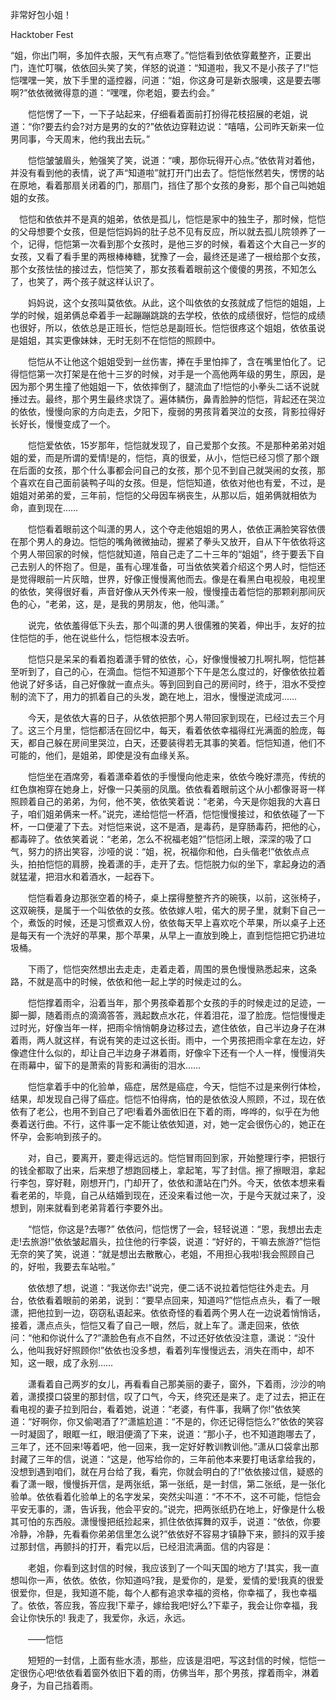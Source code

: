 非常好包小姐！

Hacktober Fest

“姐，你出门啊，多加件衣服，天气有点寒了。”恺恺看到依依穿戴整齐，正要出门，连忙叮嘱，依依回头笑了笑，佯怒的说道：“知道啦，我又不是小孩子了!”恺恺嘿嘿一笑，放下手里的遥控器，问道：“姐，你这身可是新衣服噢，这是要去哪啊?”依依微微得意的道：“嘿嘿，你老姐，要去约会。”

　　恺恺愣了一下，一下子站起来，仔细看着面前打扮得花枝招展的老姐，说道：“你?要去约会?对方是男的女的?”依依边穿鞋边说：“嘻嘻，公司昨天新来一位男同事，今天周末，他约我出去玩。”

　　恺恺皱皱眉头，勉强笑了笑，说道：“噢，那你玩得开心点。”依依背对着他，并没有看到他的表情，说了声“知道啦”就打开门出去了。恺恺怅然若失，愣愣的站在原地，看着那扇关闭着的门，那扇门，挡住了那个女孩的身影，那个自己叫她姐姐的女孩。

　恺恺和依依并不是真的姐弟，依依是孤儿，恺恺是家中的独生子，那时候，恺恺的父母想要个女孩，但是恺恺妈妈的肚子总不见有反应，所以就去孤儿院领养了一个，记得，恺恺第一次看到那个女孩时，是他三岁的时候，看着这个大自己一岁的女孩，又看了看手里的两根棒棒糖，犹豫了一会，最终还是递了一根给那个女孩，那个女孩怯怯的接过去，恺恺笑了，那女孩看着眼前这个傻傻的男孩，不知怎么了，也笑了，两个孩子就这样认识了。

　　妈妈说，这个女孩叫莫依依。从此，这个叫依依的女孩就成了恺恺的姐姐，上学的时候，姐弟俩总牵着手一起蹦蹦跳跳的去学校，依依的成绩很好，恺恺的成绩也很好，所以，依依总是正班长，恺恺总是副班长。恺恺很疼这个姐姐，依依虽说是姐姐，其实更像妹妹，无时无刻不在恺恺的照顾中。

　　恺恺从不让他这个姐姐受到一丝伤害，捧在手里怕摔了，含在嘴里怕化了。记得恺恺第一次打架是在他十三岁的时候，对手是一个高他两年级的男生，原因，是因为那个男生撞了他姐姐一下，依依摔倒了，腿流血了!恺恺的小拳头二话不说就捶过去。最终，那个男生最终求饶了。遍体鳞伤，鼻青脸肿的恺恺，背起还在哭泣的依依，慢慢向家的方向走去，夕阳下，瘦弱的男孩背着哭泣的女孩，背影拉得好长好长，慢慢变成了一个。

　　恺恺爱依依，15岁那年，恺恺就发现了，自己爱那个女孩。不是那种弟弟对姐姐的爱，而是所谓的爱情!是的，恺恺，真的很爱，从小，恺恺已经习惯了那个跟在后面的女孩，那个什么事都会问自己的女孩，那个见不到自己就哭闹的女孩，那个喜欢在自己面前装鸭子叫的女孩。但是，恺恺知道，依依对他也有爱，不过，是姐姐对弟弟的爱，三年前，恺恺的父母因车祸丧生，从那以后，姐弟俩就相依为命，直到现在……

　　恺恺看着眼前这个叫潇的男人，这个夺走他姐姐的男人，依依正满脸笑容依偎在那个男人的身边。恺恺的嘴角微微抽动，握紧了拳头又放开，自从下午依依将这个男人带回家的时候，恺恺就知道，陪自己走了二十三年的“姐姐”，终于要丢下自己去别人的怀抱了。但是，虽有心理准备，可当依依笑着介绍这个男人时，恺恺还是觉得眼前一片灰暗，世界，好像正慢慢离他而去。像是在看黑白电视般，电视里的依依，笑得很好看，声音好像从天外传来一般，慢慢撞击着恺恺的那颗刹那间灰色的心，“老弟，这，是，是我的男朋友，他，他叫潇。”

　　说完，依依羞得低下头去，那个叫潇的男人很儒雅的笑着，伸出手，友好的拉住恺恺的手，他在说些什么，恺恺根本没去听。

　　恺恺只是呆呆的看着抱着潇手臂的依依，心，好像慢慢被刀扎啊扎啊，恺恺甚至听到了，自己的心，在滴血。恺恺不知道那个下午是怎么度过的，好像依依拉着他说了好多话，自己好像就一直点头。等到回到自己的房间时，终于，泪水不受控制的流下了，用力的抓着自己的头发，跪在地上，泪水，慢慢逆流成河……

　　今天，是依依大喜的日子，从依依把那个男人带回家到现在，已经过去三个月了。这三个月里，恺恺都活在回忆中，每天，看着依依幸福得红光满面的脸庞，每天，都自己躲在房间里哭泣，白天，还要装得若无其事的笑着。恺恺知道，他们不可能的，他们，是姐弟，即使是没有血缘关系。

　　恺恺坐在酒席旁，看着潇牵着依的手慢慢向他走来，依依今晚好漂亮，传统的红色旗袍穿在她身上，好像一只美丽的凤凰。依依看着眼前这个从小都像哥哥一样照顾着自己的弟弟，为何，他不笑，依依笑着说：“老弟，今天是你姐我的大喜日子，咱们姐弟俩来一杯。”说完，递给恺恺一杯酒，恺恺慢慢接过，和依依碰了一下杯，一口便灌了下去。对恺恺来说，这不是酒，是毒药，是穿肠毒药，把他的心，都毒碎了。依依笑着说：“老弟，怎么不祝福老姐?”恺恺闭上眼，深深的吸了口气，努力的挤出笑容，沙哑的说：“姐，祝，祝福你和他，白头偕老!”依依点点头，拍拍恺恺的肩膀，挽着潇的手，走开了去。恺恺脱力似的坐下，拿起身边的酒就猛灌，把泪水和着酒水，一起吞下。

　　恺恺看着身边那张空着的椅子，桌上摆得整整齐齐的碗筷，以前，这张椅子，这双碗筷，是属于一个叫依依的女孩。依依嫁人啦，偌大的房子里，就剩下自己一个，煮饭的时候，还是习惯煮双人份，依依每天早上喜欢吃个苹果，所以桌子上还是每天有一个洗好的苹果，那个苹果，从早上一直放到晚上，直到恺恺把它扔进垃圾桶。

　　下雨了，恺恺突然想出去走走，走着走着，周围的景色慢慢熟悉起来，这条路，不就是高中的时候，依依和他一起上学的时候走过的么。

　　恺恺撑着雨伞，沿着当年，那个男孩牵着那个女孩的手的时候走过的足迹，一脚一脚，随着雨点的滴滴答答，溅起数点水花，伴着泪花，湿了脸庞。恺恺慢慢走过时光，好像当年一样，把雨伞悄悄朝身边移过去，遮住依依，自己半边身子在淋着雨，两人就这样，有说有笑的走过这长街。雨中，一个男孩把雨伞拿在左边，好像遮住什么似的，却让自己半边身子淋着雨，好像伞下还有一个人一样，慢慢消失在雨幕中，留下的是萧索的背影和满街的泪水……

　　恺恺拿着手中的化验单，癌症，居然是癌症，今天，恺恺不过是来例行体检，结果，却发现自己得了癌症。恺恺不怕得病，怕的是依依没人照顾，不过，现在依依有了老公，也用不到自己了吧!看着外面依旧在下着的雨，哗哗的，似乎在为他奏着送行曲。不行，这件事一定不能让依依知道，对，她一定会很伤心的，她正在怀孕，会影响到孩子的。

　　对，自己，要离开，要走得远远的。恺恺冒雨回到家，开始整理行李，把银行的钱全都取了出来，后来想了想跑回楼上，拿起笔，写了封信。擦了擦眼泪，拿起行李包，穿好鞋，刚想开门，门却开了，依依和潇站在门外。今天，依依本想来看看老弟的，毕竟，自己从结婚到现在，还没来看过他一次，于是今天就过来了，没想到，刚来就看到老弟背着行李要外出。

　　“恺恺，你这是?去哪?” 依依问，恺恺愣了一会，轻轻说道：“恩，我想出去走走!去旅游!”依依皱起眉头，拉住他的行李袋，说道：“好好的，干嘛去旅游?”恺恺无奈的笑了笑，说道：“就是想出去散散心，老姐，不用担心我啦!我会照顾自己的，好啦，我要去车站啦。”

　　依依想了想，说道：“我送你去!”说完，便二话不说拉着恺恺往外走去。月台，依依看着眼前的弟弟，说到：“要早点回来，知道吗?”恺恺点点头，看了一眼潇，把他拉到一边，窃窃私语起来。依依奇怪的看着两个男人在一边说着悄悄话，接着，潇点点头，恺恺又看了自己一眼，然后，就上车了。潇走回来，依依问：“他和你说什么了?”潇脸色有点不自然，不过还好依依没注意，潇说：“没什么，他叫我好好照顾你!”依依也没多想，看着列车慢慢远去，消失在雨中，却不知，这一眼，成了永别……

　　潇看着自己两岁的女儿，再看看自己那美丽的妻子，窗外，下着雨，沙沙的响着，潇摸摸口袋里的那封信，叹了口气，今天，终究还是来了。走了过去，把正在看电视的妻子拉到阳台，看着她，说道：“老婆，有件事，我瞒了你!”依依笑道：“好啊你，你又偷喝酒了?”潇尴尬道：“不是的，你还记得恺恺么?”依依的笑容一时凝固了，眼眶一红，眼泪便滴了下来，说道：“那小子，也不知道跑哪去了，三年了，还不回来!等着吧，他一回来，我一定好好教训教训他。”潇从口袋拿出那封藏了三年的信，说道：“这是，他写给你的，三年前他本来要打电话拿给我的，没想到遇到咱们，就在月台给了我，看完，你就会明白的了!”依依接过信，疑惑的看了潇一眼，慢慢拆开信，是两张纸，第一张纸，是一封信，第二张纸，是一张化验单。依依看着化验单上的名字发呆，突然尖叫道：“不不不，这不可能，恺恺会平安无事的，潇，告诉我，他会平安的。”说完，把两张纸扔在地上，好像是什么极其可怕的东西般。潇慢慢把纸捡起来，抓住依依挥舞的双手，说道：“依依，你要冷静，冷静，先看看你弟弟信里怎么说?”依依好不容易才镇静下来，颤抖的双手接过那封信，再颤抖的打开，看完以后，已经泪流满面。信的内容是：

　　老姐，你看到这封信的时候，我应该到了一个叫天国的地方了!其实，我一直想叫你一声，依依。依依，你知道吗?我，是爱你的，是爱，爱情的爱!我真的很爱很爱你，但是，我知道不能，每个人都有追求幸福的资格，你幸福了，我也幸福了。依依，答应我，答应我!下辈子，嫁给我吧!好么?下辈子，我会让你幸福，我会让你快乐的! 我走了，我爱你，永远，永远。

　　——恺恺

　　短短的一封信，上面有些水渍，那些，应该是泪吧，写这封信的时候，恺恺一定很伤心吧!依依看着窗外依旧下着的雨，仿佛当年，那个男孩，撑着雨伞，淋着身子，为自己挡着雨。
